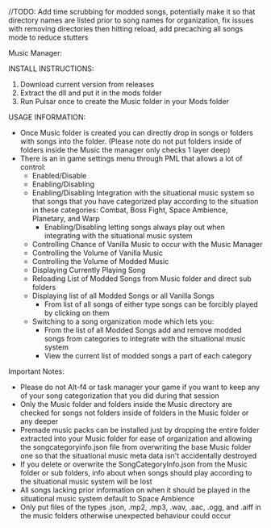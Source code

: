 //TODO: Add time scrubbing for modded songs, potentially make it so that directory names are listed prior to song names for organization, fix issues with removing directories then hitting reload, add precaching all songs mode to reduce stutters

Music Manager:

INSTALL INSTRUCTIONS:

1. Download current version from releases
2. Extract the dll and put it in the mods folder
3. Run Pulsar once to create the Music folder in your Mods folder

USAGE INFORMATION:
- Once Music folder is created you can directly drop in songs or folders with songs into the folder. (Please note do not put folders inside of folders inside the Music the manager only checks 1 layer deep)
- There is an in game settings menu through PML that allows a lot of control:
    - Enabled/Disable
    - Enabling/Disabling
    - Enabling/Disabling Integration with the situational music system so that songs that you have categorized play according to the situation in these categories: Combat, Boss Fight, Space Ambience, Planetary, and Warp
        - Enabling/Disabling letting songs always play out when integrating with the situational music system
    - Controlling Chance of Vanilla Music to occur with the Music Manager
    - Controlling the Volume of Vanilla Music
    - Controlling the Volume of Modded Music
    - Displaying Currently Playing Song
    - Reloading List of Modded Songs from Music folder and direct sub folders
    - Displaying list of all Modded Songs or all Vanilla Songs
        - From list of all songs of either type songs can be forcibly played by clicking on them
    - Switching to a song organization mode which lets you:
        - From the list of all Modded Songs add and remove modded songs from categories to integrate with the situational music system
        - View the current list of modded songs a part of each category

Important Notes:
- Please do not Alt-f4 or task manager your game if you want to keep any of your song categorization that you did during that session
- Only the Music folder and folders inside the Music directory are checked for songs not folders inside of folders in the Music folder or any deeper
- Premade music packs can be installed just by dropping the entire folder extracted into your Music folder for ease of organization and allowing the songcategoryinfo.json file from overwriting the base Music folder one so that the situational music meta data isn't accidentally destroyed
- If you delete or overwrite the SongCategoryInfo.json from the Music folder or sub folders, info about when songs should play according to the situational music system will be lost
- All songs lacking prior information on when it should be played in the situational music system default to Space Ambience
- Only put files of the types .json, .mp2, .mp3, .wav, .aac, .ogg, and .aiff in the music folders otherwise unexpected behaviour could occur

